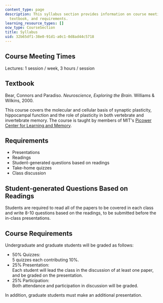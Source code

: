 ```yaml
---
content_type: page
description: This syllabus section provides information on course meeting times, the
  textbook, and requirements.
learning_resource_types: []
ocw_type: CourseSection
title: Syllabus
uid: 32b65df1-38e0-91d1-a0c1-0d8ad44c5718
---
```


Course Meeting Times
--------------------

Lectures: 1 session / week, 3 hours / session

Textbook
--------

Bear, Connors and Paradiso. _Neuroscience, Exploring the Brain._ Williams & Wilkins, 2000.

This course covers the molecular and cellular basis of synaptic plasticity, hippocampal function and the role of plasticity in both vertebrate and invertebrate memory. The course is taught by members of MIT's [Picower Center for Learning and Memory](http://picower.mit.edu/).

Requirements
------------

*   Presentations
*   Readings
*   Student-generated questions based on readings
*   Take-home quizzes
*   Class discussion

Student-generated Questions Based on Readings
---------------------------------------------

Students are required to read all of the papers to be covered in each class and write 8-10 questions based on the readings, to be submitted before the in-class presentations.

Course Requirements
-------------------

Undergraduate and graduate students will be graded as follows:

*   50% Quizzes:  
    5 quizzes each contributing 10%.
*   25% Presentation:  
    Each student will lead the class in the discussion of at least one paper, and be graded on the presentation.
*   25% Participation:  
    Both attendance and participation in discussion will be graded.

In addition, graduate students must make an additional presentation.
